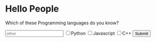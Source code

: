<h1>Hello People</h1>
<main>
<p>Which of these Programming languages do you know?</p>
<form action="/submit-other">
<input type="text" placeholder="other" required>
<label for="Python"><input id="Python" type="checkbox" name="Programming languages">Python</label>
<label for="Javascipt"><input id="Javascript" type="checkbox" name="Programming languages">Javascript</label>
<label for="C++"><input id="C++" type="checkbox" name="Programming languages">C++</label>
<button type="submit">Submit</button>
</form>
</main>
